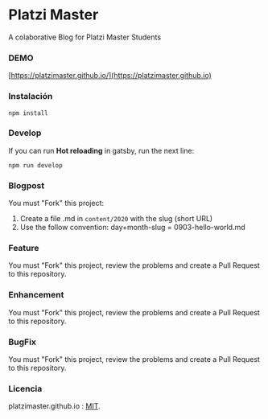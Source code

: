 # Platzi Master

A colaborative Blog for Platzi Master Students

### DEMO

[https://platzimaster.github.io/](https://platzimaster.github.io)

### Instalación

```
npm install
```

### Develop

If you can run **Hot reloading** in gatsby, run the next line:

```
npm run develop
```

### Blogpost

You must "Fork" this project:

1. Create a file .md in `content/2020` with the slug (short URL)
2. Use the follow convention: day+month-slug = 0903-hello-world.md

### Feature

You must "Fork" this project, review the problems and create a Pull Request to this repository.

### Enhancement

You must "Fork" this project, review the problems and create a Pull Request to this repository.

### BugFix

You must "Fork" this project, review the problems and create a Pull Request to this repository.

### Licencia

platzimaster.github.io : [MIT](https://opensource.org/licenses/MIT).
